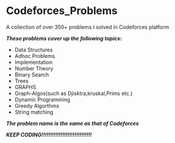 # Codeforces_Problems
A collection of over 350+ problems I solved in Codeforces platform

***These problems cover up the following topics:***
* Data Structures
* Adhoc Problems
* Implementation
* Number Theory
* Binary Search
* Trees
* GRAPHS
* Graph-Algos(such as Djisktra,kruskal,Prims etc.)
* Dynamic Programming
* Greedy Algorthms
* String matching

***The problem name is the same as that of Codeforces***

***KEEP CODING!!!!!!!!!!!!!!!!!!!!!!!!!!!!!***
